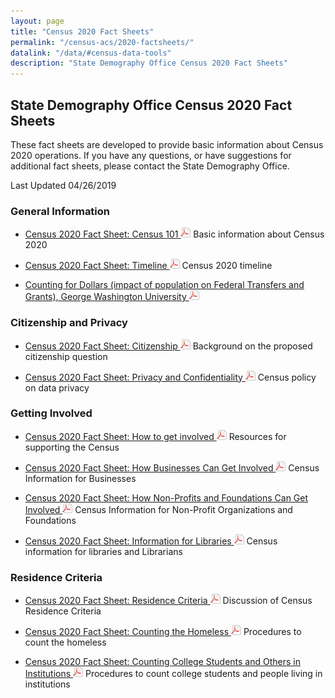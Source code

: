 ```yaml
---
layout: page
title: "Census 2020 Fact Sheets"
permalink: "/census-acs/2020-factsheets/"
datalink: "/data/#census-data-tools"
description: "State Demography Office Census 2020 Fact Sheets"
---
```


## State Demography Office Census 2020 Fact Sheets
These fact sheets are developed to provide basic information about Census 2020 operations.  If you have any questions, or have suggestions
for additional fact sheets, please contact the State Demography Office.


Last Updated 04/26/2019

### General Information

* [Census 2020 Fact Sheet: Census 101  ![pdf](/images/page_white_acrobat.png 'download pdf file')](https://drive.google.com/uc?export=download&id=1rIPKdEJv3N9cqdRX5yNsqoPJ83lYikKo) Basic information about Census 2020

* [Census 2020 Fact Sheet: Timeline  ![pdf](/images/page_white_acrobat.png 'download pdf file')](https://drive.google.com/uc?export=download&id=1e7G3DxlOETABoLzSm2KpiQrC3UVK_tI1) Census 2020 timeline

*	[Counting for Dollars (impact of population on Federal Transfers and Grants), George Washington University ![pdf](/images/page_white_acrobat.png 'download pdf file')](https://gwipp.gwu.edu/sites/g/files/zaxdzs2181/f/downloads/IPP-1819-3%20CountingforDollars_CO.pdf) 

### Citizenship and Privacy

* [Census 2020 Fact Sheet: Citizenship  ![pdf](/images/page_white_acrobat.png 'download pdf file')](https://drive.google.com/uc?export=download&id=1vPIn39C4Vur0EJcNLC0jdVvNCNhYHZbq) Background on the proposed citizenship question

* [Census 2020 Fact Sheet: Privacy and Confidentiality ![pdf](/images/page_white_acrobat.png 'download pdf file')](https://drive.google.com/uc?export=download&id=1Iu42PQoEYtJd98j_4x_sYusuDkPaJGi3) Census policy on data privacy

### Getting Involved

* [Census 2020 Fact Sheet: How to get involved ![pdf](/images/page_white_acrobat.png 'download pdf file')](https://drive.google.com/uc?export=download&id=1ytPPwv72D9cM3JQjErXUsvE3IgOGA_Qq) Resources for supporting the Census

* [Census 2020 Fact Sheet: How Businesses Can Get Involved ![pdf](/images/page_white_acrobat.png 'download pdf file')](https://drive.google.com/uc?export=download&id=1xcqH3Ru6cz6OPeg6HGfD3DEwWxx4GTn-) Census Information for Businesses

* [Census 2020 Fact Sheet: How Non-Profits and Foundations Can Get Involved ![pdf](/images/page_white_acrobat.png 'download pdf file')](https://drive.google.com/uc?export=download&id=1wWFvddOhUi_dRvwuq7r-C7I6QXcAvXaH) Census Information for Non-Profit Organizations and Foundations

* [Census 2020 Fact Sheet:  Information  for Libraries  ![pdf](/images/page_white_acrobat.png 'download pdf file')](https://drive.google.com/uc?export=download&id=1zf9rDwCO0E_krBGCL77booqjiuPHCr9q) Census information for libraries and Librarians

### Residence Criteria

* [Census 2020 Fact Sheet: Residence Criteria ![pdf](/images/page_white_acrobat.png 'download pdf file')](https://drive.google.com/uc?export=download&id=1vOcBEhKW8xbraf-bZ9lpc6AuhSsmWeAM)  Discussion of Census Residence Criteria

* [Census 2020 Fact Sheet: Counting the Homeless  ![pdf](/images/page_white_acrobat.png 'download pdf file')](https://drive.google.com/uc?export=download&id=13ByTLcA6K2eusbxzojrbb7EbxbvCZIM-) Procedures to count the homeless

* [Census 2020 Fact Sheet: Counting College Students and Others in Institutions  ![pdf](/images/page_white_acrobat.png 'download pdf file')](https://drive.google.com/uc?export=download&id=1nHo3O3VYkinLzdxhGP0Qr4sRhhdAG1Qd) Procedures to count college students and people living in institutions

